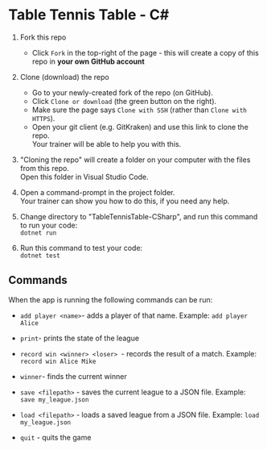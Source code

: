 # Table Tennis Table - C#

1. Fork this repo

   - Click `Fork` in the top-right of the page - this will create a copy of this repo in **your own GitHub account**

2. Clone (download) the repo

   - Go to your newly-created fork of the repo (on GitHub).
   - Click `Clone or download` (the green button on the right).
   - Make sure the page says `Clone with SSH` (rather than `Clone with HTTPS`).
   - Open your git client (e.g. GitKraken) and use this link to clone the repo.  
     Your trainer will be able to help you with this.

3. "Cloning the repo" will create a folder on your computer with the files from this repo.  
   Open this folder in Visual Studio Code.

4. Open a command-prompt in the project folder.  
   Your trainer can show you how to do this, if you need any help.

5. Change directory to "TableTennisTable-CSharp", and run this command to run your code:  
   `dotnet run`

6. Run this command to test your code:  
   `dotnet test`

## Commands

When the app is running the following commands can be run:

- `add player <name>`- adds a player of that name.
  Example: `add player Alice`

- `print`- prints the state of the league

- `record win <winner> <loser> `- records the result of a match.
  Example: `record win Alice Mike`

- `winner`- finds the current winner

- `save <filepath>` - saves the current league to a JSON file.
  Example: `save my_league.json`

- `load <filepath>` - loads a saved league from a JSON file.
  Example: `load my_league.json`

- `quit` - quits the game
